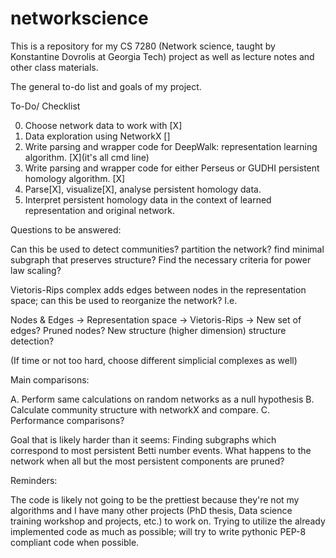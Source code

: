 # networkscience

This is a repository for my CS 7280 (Network science, taught by Konstantine Dovrolis at Georgia Tech) 
project as well as lecture notes and other class materials. 

The general to-do list and goals of my project.

To-Do/ Checklist




0. Choose network data to work with [X]
1. Data exploration using NetworkX []
1. Write parsing and wrapper code for DeepWalk: representation
learning algorithm. [X](it's all cmd line)
2. Write parsing and wrapper code for either Perseus or GUDHI persistent homology algorithm. [X]
3. Parse[X], visualize[X], analyse persistent homology data. 
4. Interpret persistent homology data in the context of learned representation and original network.

Questions to be answered:

Can this be used to detect communities? partition the network? 
find minimal subgraph that preserves structure? Find the necessary criteria for power law scaling?

Vietoris-Rips complex adds edges between nodes in the representation space; can this be used to reorganize the network?
I.e. 

Nodes & Edges -> Representation space -> Vietoris-Rips -> New set of edges? 
Pruned nodes?  New structure (higher dimension) structure detection?

(If time or not too hard, choose different simplicial complexes as well)

Main comparisons:

A. Perform same calculations on random networks as a null hypothesis
B. Calculate community structure with networkX and compare.
C. Performance comparisons?

Goal that is likely harder than it seems:
Finding subgraphs which correspond to most persistent Betti number events.
What happens to the network when all but the most persistent components are pruned?


Reminders:

The code is likely not going to be the prettiest because they're not my algorithms 
and I have many other projects (PhD thesis, 
Data science training workshop and projects, etc.) to work on. Trying to utilize
the already implemented code as much as possible; will try to write pythonic
PEP-8 compliant code when possible. 
